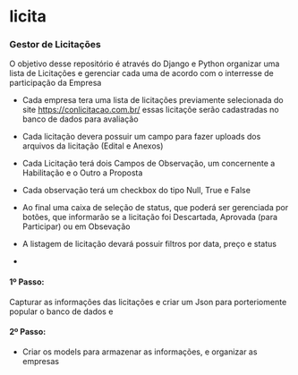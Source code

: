 # licita
### Gestor de Licitações

O objetivo desse repositório é através do Django e Python organizar uma lista de Licitações e gerenciar cada uma de acordo com o interresse de participação da Empresa

* Cada empresa tera uma lista de licitações previamente selecionada do site https://conlicitacao.com.br/
essas licitaçõe serão cadastradas no banco de dados para avaliação

* Cada licitação devera possuir um campo para fazer uploads dos arquivos da licitação (Edital e Anexos)

* Cada Licitação terá dois Campos de Observação, um concernente a Habilitação e o Outro a Proposta

* Cada observação terá um checkbox do tipo Null, True e False

* Ao final uma caixa de seleção de status, que poderá ser gerenciada por botões, que informarão se a licitação foi Descartada, Aprovada (para Participar) ou em Obsevação

* A listagem de licitação devará possuir filtros por data, preço e status

* 

#### 1º Passo:

Capturar as informações das licitações e criar um Json para porteriomente popular o banco de dados e 

#### 2º Passo:

* Criar os models para armazenar as informações, e organizar as empresas
